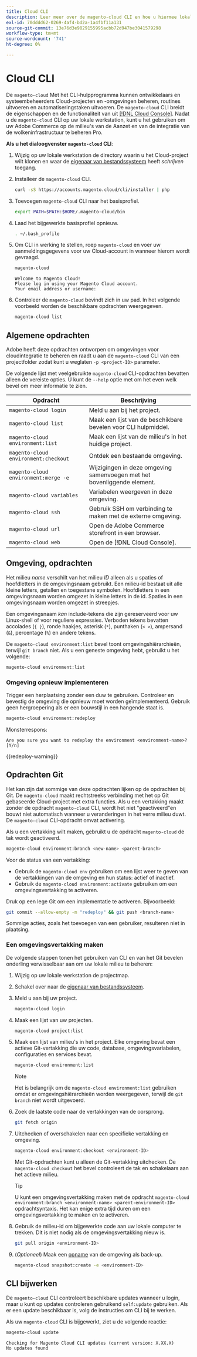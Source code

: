 ```yaml
---
title: Cloud CLI
description: Leer meer over de magento-cloud CLI en hoe u hiermee lokale ontwikkelomgevingen voor uw Adobe Commerce kunt beheren op het infrastructuurproject voor de cloud.
exl-id: 70dddd62-0269-4af4-bd2a-1a4fbf11a131
source-git-commit: 13e76d3e9829155995acbb72d947be3041579298
workflow-type: tm+mt
source-wordcount: '741'
ht-degree: 0%

---
```



# Cloud CLI

De `magento-cloud` Met het CLI-hulpprogramma kunnen ontwikkelaars en systeembeheerders Cloud-projecten en -omgevingen beheren, routines uitvoeren en automatiseringstaken uitvoeren. De `magento-cloud` CLI breidt de eigenschappen en de functionaliteit van uit [[!DNL Cloud Console]](../../get-started/cloud-console.md). Nadat u de `magento-cloud` CLI op uw lokale werkstation, kunt u het gebruiken om uw Adobe Commerce op de milieu&#39;s van de Aanzet en van de integratie van de wolkeninfrastructuur te beheren Pro.

**Als u het dialoogvenster `magento-cloud` CLI**:

1. Wijzig op uw lokale werkstation de directory waarin u het Cloud-project wilt klonen en waar de [eigenaar van bestandssysteem](https://experienceleague.adobe.com/docs/commerce-operations/installation-guide/prerequisites/file-system/configure-permissions.html) heeft _schrijven_ toegang.

1. Installeer de `magento-cloud` CLI.

   ```bash
   curl -sS https://accounts.magento.cloud/cli/installer | php
   ```

1. Toevoegen `magento-cloud` CLI naar het basisprofiel.

   ```bash
   export PATH=$PATH:$HOME/.magento-cloud/bin
   ```

1. Laad het bijgewerkte basisprofiel opnieuw.

   ```bash
   . ~/.bash_profile
   ```

1. Om CLI in werking te stellen, roep `magento-cloud` en voer uw aanmeldingsgegevens voor uw Cloud-account in wanneer hierom wordt gevraagd.

   ```bash
   magento-cloud
   ```

   ```terminal
   Welcome to Magento Cloud!
   Please log in using your Magento Cloud account.
   Your email address or username:
   ```

1. Controleer de `magento-cloud` bevindt zich in uw pad. In het volgende voorbeeld worden de beschikbare opdrachten weergegeven.

   ```bash
   magento-cloud list
   ```

## Algemene opdrachten

Adobe heeft deze opdrachten ontworpen om omgevingen voor cloudintegratie te beheren en raadt u aan de `magento-cloud` CLI van een projectfolder zodat kunt u weglaten `-p <project-ID>` parameter.

De volgende lijst met veelgebruikte `magento-cloud` CLI-opdrachten bevatten alleen de vereiste opties. U kunt de `--help` optie met om het even welk bevel om meer informatie te zien.

| Opdracht | Beschrijving |
| ------------------------------------ | -------------------------------------------------- |
| `magento-cloud login` | Meld u aan bij het project. |
| `magento-cloud list` | Maak een lijst van de beschikbare bevelen voor CLI hulpmiddel. |
| `magento-cloud environment:list` | Maak een lijst van de milieu&#39;s in het huidige project. |
| `magento-cloud environment:checkout` | Ontdek een bestaande omgeving. |
| `magento-cloud environment:merge -e` | Wijzigingen in deze omgeving samenvoegen met het bovenliggende element. |
| `magento-cloud variables` | Variabelen weergeven in deze omgeving. |
| `magento-cloud ssh` | Gebruik SSH om verbinding te maken met de externe omgeving. |
| `magento-cloud url` | Open de Adobe Commerce storefront in een browser. |
| `magento-cloud web` | Open de [!DNL Cloud Console]. |

## Omgeving, opdrachten

Het milieu _name_ verschilt van het milieu _ID_ alleen als u spaties of hoofdletters in de omgevingsnaam gebruikt. Een milieu-id bestaat uit alle kleine letters, getallen en toegestane symbolen. Hoofdletters in een omgevingsnaam worden omgezet in kleine letters in de id. Spaties in een omgevingsnaam worden omgezet in streepjes.

Een omgevingsnaam _kan_ include-tekens die zijn gereserveerd voor uw Linux-shell of voor reguliere expressies. Verboden tekens bevatten accolades (`{ }`), ronde haakjes, asterisk (`*`), punthaken (`< >`), ampersand (`&`), percentage (`%`) en andere tekens.

De `magento-cloud environment:list` bevel toont omgevingshiërarchieën, terwijl `git branch` niet. Als u een geneste omgeving hebt, gebruikt u het volgende:

```bash
magento-cloud environment:list
```

### Omgeving opnieuw implementeren

Trigger een herplaatsing zonder een duw te gebruiken. Controleer en bevestig de omgeving die opnieuw moet worden geïmplementeerd. Gebruik geen hergroepering als er een bouwstijl in een hangende staat is.

```bash
magento-cloud environment:redeploy
```

Monsterrespons:

```terminal
Are you sure you want to redeploy the environment <environment-name>? [Y/n]
```

{{redeploy-warning}}

## Opdrachten Git

Het kan zijn dat sommige van deze opdrachten lijken op de opdrachten bij Git. De `magento-cloud` maakt rechtstreeks verbinding met het op Git gebaseerde Cloud-project met extra functies. Als u een vertakking maakt zonder de opdracht `magento-cloud` CLI, wordt het niet &quot;geactiveerd&quot;en bouwt niet automatisch wanneer u veranderingen in het verre milieu duwt. De `magento-cloud` CLI-opdracht omvat activering.

Als u een vertakking wilt maken, gebruikt u de opdracht `magento-cloud` de tak wordt geactiveerd.

```bash
magento-cloud environment:branch <new-name> <parent-branch>
```

Voor de status van een vertakking:

- Gebruik de `magento-cloud env` gebruiken om een lijst weer te geven van de vertakkingen van de omgeving en hun status: actief of inactief.
- Gebruik de `magento-cloud environment:activate` gebruiken om een omgevingsvertakking te activeren.

Druk op een lege Git om een implementatie te activeren. Bijvoorbeeld:

```bash
git commit --allow-empty -m "redeploy" && git push <branch-name>
```

Sommige acties, zoals het toevoegen van een gebruiker, resulteren niet in plaatsing.

### Een omgevingsvertakking maken

De volgende stappen tonen het gebruiken van CLI en van het Git bevelen onderling verwisselbaar aan om uw lokale milieu te beheren:

1. Wijzig op uw lokale werkstation de projectmap.

1. Schakel over naar de [eigenaar van bestandssysteem](https://experienceleague.adobe.com/docs/commerce-operations/installation-guide/prerequisites/file-system/configure-permissions.html).

1. Meld u aan bij uw project.

   ```bash
   magento-cloud login
   ```

1. Maak een lijst van uw projecten.

   ```bash
   magento-cloud project:list
   ```

1. Maak een lijst van milieu&#39;s in het project. Elke omgeving bevat een actieve Git-vertakking die uw code, database, omgevingsvariabelen, configuraties en services bevat.

   ```bash
   magento-cloud environment:list
   ```

   >[!NOTE]
   >
   >Het is belangrijk om de `magento-cloud environment:list` gebruiken omdat er omgevingshiërarchieën worden weergegeven, terwijl de `git branch` niet wordt uitgevoerd.

1. Zoek de laatste code naar de vertakkingen van de oorsprong.

   ```bash
   git fetch origin
   ```

1. Uitchecken of overschakelen naar een specifieke vertakking en omgeving.

   ```bash
   magento-cloud environment:checkout <environment-ID>
   ```

   Met Git-opdrachten kunt u alleen de Git-vertakking uitchecken. De `magento-cloud checkout` het bevel controleert de tak en schakelaars aan het actieve milieu.

   >[!TIP]
   >
   >U kunt een omgevingsvertakking maken met de opdracht `magento-cloud environment:branch <environment-name> <parent-environment-ID>` opdrachtsyntaxis. Het kan enige extra tijd duren om een omgevingsvertakking te maken en te activeren.

1. Gebruik de milieu-id om bijgewerkte code aan uw lokale computer te trekken. Dit is niet nodig als de omgevingsvertakking nieuw is.

   ```bash
   git pull origin <environment-ID>
   ```

1. (_Optioneel_) Maak een [opname](../storage/snapshots.md) van de omgeving als back-up.

   ```bash
   magento-cloud snapshot:create -e <environment-ID>
   ```

## CLI bijwerken

De `magento-cloud` CLI controleert beschikbare updates wanneer u login, maar u kunt op updates controleren gebruikend `self:update` gebruiken. Als er een update beschikbaar is, volg de instructies om CLI bij te werken.

Als uw `magento-cloud` CLI is bijgewerkt, ziet u de volgende reactie:

```bash
magento-cloud update
```

```terminal
Checking for Magento Cloud CLI updates (current version: X.XX.X)
No updates found
```
